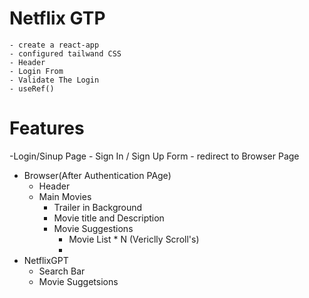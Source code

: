 # Netflix GTP

    - create a react-app
    - configured tailwand CSS
    - Header
    - Login From
    - Validate The Login
    - useRef()

# Features

-Login/Sinup Page - Sign In / Sign Up Form - redirect to Browser Page

- Browser(After Authentication PAge)
  - Header
  - Main Movies
    - Trailer in Background
    - Movie title and Description
    - Movie Suggestions
      - Movie List \* N (Vericlly Scroll's)
      -
- NetflixGPT
  - Search Bar
  - Movie Suggetsions
